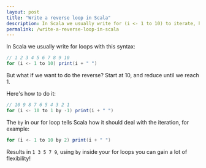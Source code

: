 ```yaml
---
layout: post
title: "Write a reverse loop in Scala"
description: In Scala we usually write for (i <- 1 to 10) to iterate, here is how do we do the reverse.
permalink: /write-a-reverse-loop-in-scala
---
```


In Scala we usually write for loops with this syntax: 

```scala
// 1 2 3 4 5 6 7 8 9 10
for (i <- 1 to 10) print(i + " ")
```

But what if we want to do the reverse? Start at 10, and reduce until we reach 1.

Here's how to do it:

```scala
// 10 9 8 7 6 5 4 3 2 1
for (i <- 10 to 1 by -1) print(i + " ")
```

The `by` in our for loop tells Scala how it should deal with the iteration, for example:

```scala
for (i <- 1 to 10 by 2) print(i + " ")
```

Results in `1 3 5 7 9`, using `by` inside your for loops you can gain a lot of flexibility!
